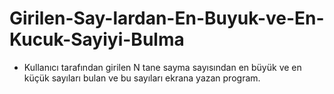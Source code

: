 # Girilen-Say-lardan-En-Buyuk-ve-En-Kucuk-Sayiyi-Bulma
- Kullanıcı tarafından girilen N tane sayma sayısından en büyük ve en küçük sayıları bulan ve bu sayıları ekrana yazan program.
